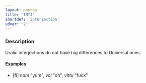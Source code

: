 ```yaml
---
layout: postag
title: 'INTJ'
shortdef: 'interjection'
udver: '2'
---
```


### Description

Uralic interjections do not have big differences to Universal ones.

#### Examples

* [fi] _nam_ "yum", _voi_ "oh", _vittu_ "fuck"

<!-- Interlanguage links updated So kvě 14 19:01:49 CEST 2022 -->
